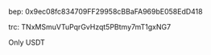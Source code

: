 bep:
0x9ec08fc834709FF29958cBBaFA969bE058EdD418

trc:
TNxMSmuVTuPqrGvHzqt5PBtmy7mT1gxNG7

Only USDT
